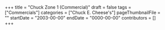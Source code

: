 +++
title = "Chuck Zone 1 (Commercial)"
draft = false
tags = ["Commercials"]
categories = ["Chuck E. Cheese's"]
pageThumbnailFile = ""
startDate = "2003-00-00"
endDate = "0000-00-00"
contributors = []
+++

